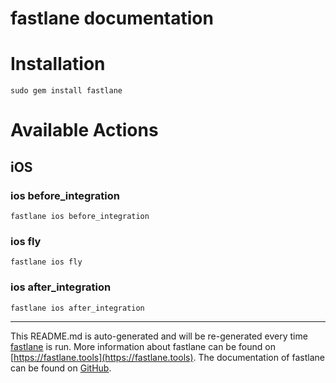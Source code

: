 fastlane documentation
================
# Installation
```
sudo gem install fastlane
```
# Available Actions
## iOS
### ios before_integration
```
fastlane ios before_integration
```

### ios fly
```
fastlane ios fly
```

### ios after_integration
```
fastlane ios after_integration
```


----

This README.md is auto-generated and will be re-generated every time [fastlane](https://fastlane.tools) is run.
More information about fastlane can be found on [https://fastlane.tools](https://fastlane.tools).
The documentation of fastlane can be found on [GitHub](https://github.com/fastlane/fastlane/tree/master/fastlane).
